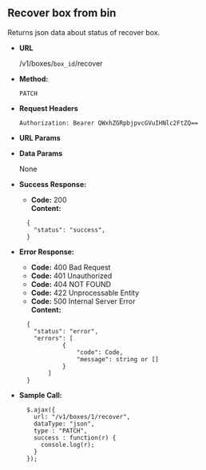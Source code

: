 **Recover box from bin**
----
  Returns json data about status of recover box.

* **URL**

  /v1/boxes/`box_id`/recover

* **Method:**

  `PATCH`
 
*  **Request Headers**

   `Authorization: Bearer QWxhZGRpbjpvcGVuIHNlc2FtZQ==`
    
*  **URL Params**

* **Data Params**

    None
    
* **Success Response:**

  * **Code:** 200 <br />
    **Content:** 
  ```
    {
      "status": "success",
    }
  ```
 
* **Error Response:**

     * **Code:** 400 Bad Request <br />
     * **Code:** 401 Unauthorized <br />
     * **Code:** 404 NOT FOUND<br />
     * **Code:** 422 Unprocessable Entity <br />
     * **Code:** 500 Internal Server Error<br />
       **Content:** 
     ```
       {
         "status": "error",
         "errors": [
                 {
                     "code": Code,
                     "message": string or []
                 }
             ]
       }
     ```

* **Sample Call:**

  ```
    $.ajax({
      url: "/v1/boxes/1/recover",
      dataType: "json",
      type : "PATCH",
      success : function(r) {
        console.log(r);
      }
    });
  ```